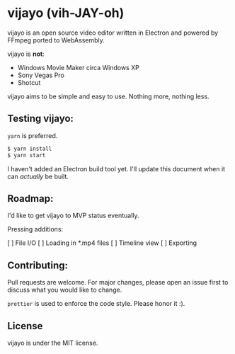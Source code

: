 # vijayo (vih-JAY-oh)

vijayo is an open source video editor written in Electron and powered by FFmpeg ported to WebAssembly.

vijayo is **not**:

-   Windows Movie Maker circa Windows XP
-   Sony Vegas Pro
-   Shotcut

vijayo aims to be simple and easy to use. Nothing more, nothing less.

## Testing vijayo:

`yarn` is preferred.

```sh
$ yarn install
$ yarn start
```

I haven't added an Electron build tool yet. I'll update this document when it can _actually_ be built.

## Roadmap:

I'd like to get vijayo to MVP status eventually.

Pressing additions:

[ ] File I/O
[ ] Loading in \*.mp4 files
[ ] Timeline view
[ ] Exporting

## Contributing:

Pull requests are welcome. For major changes, please open an issue first to discuss what you would like to change.

`prettier` is used to enforce the code style. Please honor it :).

## License

vijayo is under the MIT license.
